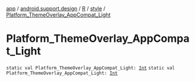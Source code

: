 [app](../../../index.md) / [android.support.design](../../index.md) / [R](../index.md) / [style](index.md) / [Platform_ThemeOverlay_AppCompat_Light](./-platform_-theme-overlay_-app-compat_-light.md)

# Platform_ThemeOverlay_AppCompat_Light

`static val Platform_ThemeOverlay_AppCompat_Light: `[`Int`](https://kotlinlang.org/api/latest/jvm/stdlib/kotlin/-int/index.html)
`static val Platform_ThemeOverlay_AppCompat_Light: `[`Int`](https://kotlinlang.org/api/latest/jvm/stdlib/kotlin/-int/index.html)